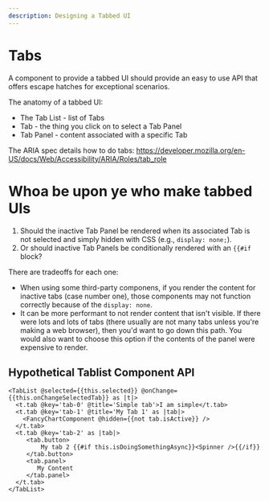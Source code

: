 ```yaml
---
description: Designing a Tabbed UI
---
```


# Tabs

A component to provide a tabbed UI should provide an easy to use API that offers escape hatches for exceptional scenarios.

The anatomy of a tabbed UI:
- The Tab List - list of Tabs
- Tab - the thing you click on to select a Tab Panel
- Tab Panel - content associated with a specific Tab

The ARIA spec details how to do tabs: https://developer.mozilla.org/en-US/docs/Web/Accessibility/ARIA/Roles/tab_role

# Whoa be upon ye who make tabbed UIs

1. Should the inactive Tab Panel be rendered when its associated Tab is not selected and simply hidden with CSS (e.g., `display: none;`).
2. Or should inactive Tab Panels be conditionally rendered with an `{{#if` block?

There are tradeoffs for each one:
- When using some third-party componens, if you render the content for inactive tabs (case number one), those components may not function correctly because of the `display: none`.
- It can be more performant to not render content that isn't visible. If there were lots and lots of tabs (there usually are not many tabs unless you're making a web browser), then you'd want to go down this path. You would also want to choose this option if the contents of the panel were expensive to render.

## Hypothetical Tablist Component API

```
<TabList @selected={{this.selected}} @onChange={{this.onChangeSelectedTab}} as |t|>
  <t.tab @key='tab-0' @title='Simple tab'>I am simple</t.tab>
  <t.tab @key='tab-1' @title='My Tab 1' as |tab|>
    <FancyChartComponent @hidden={{not tab.isActive}} />
  </t.tab>
  <t.tab @key='tab-2' as |tab|>
     <tab.button>
         My tab 2 {{#if this.isDoingSomethingAsync}}<Spinner />{{/if}}
     </tab.button>
     <tab.panel>
        My Content
     </tab.panel>
  </t.tab>
</TabList>
```
